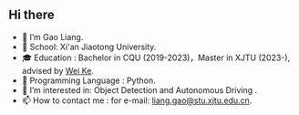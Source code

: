 ## Hi there 

- 👋 I’m Gao Liang.
- 🏫 School: Xi'an Jiaotong University.
- 🎓 Education : Bachelor in CQU (2019-2023)，Master in XJTU (2023-), advised by [Wei Ke](https://gr.xjtu.edu.cn/web/wei.ke/home).
- 🔨 Programming Language : Python.
- 🌱 I’m interested in: Object Detection and Autonomous Driving .
- 📫 How to contact me : for e-mail: liang.gao@stu.xjtu.edu.cn.

<!--
**GaoLianger/GaoLianger** is a ✨ _special_ ✨ repository because its `README.md` (this file) appears on your GitHub profile.
- 👋 I’m Gao Liang.
- 🌱 I’m currently learning ...
- 👯 I’m looking to collaborate on ...
- 🤔 I’m looking for help with ...
- 💬 Ask me about ...
- 📫 How to reach me: ...
- 😄 Pronouns: ...
- ⚡ Fun fact: ...
-->
